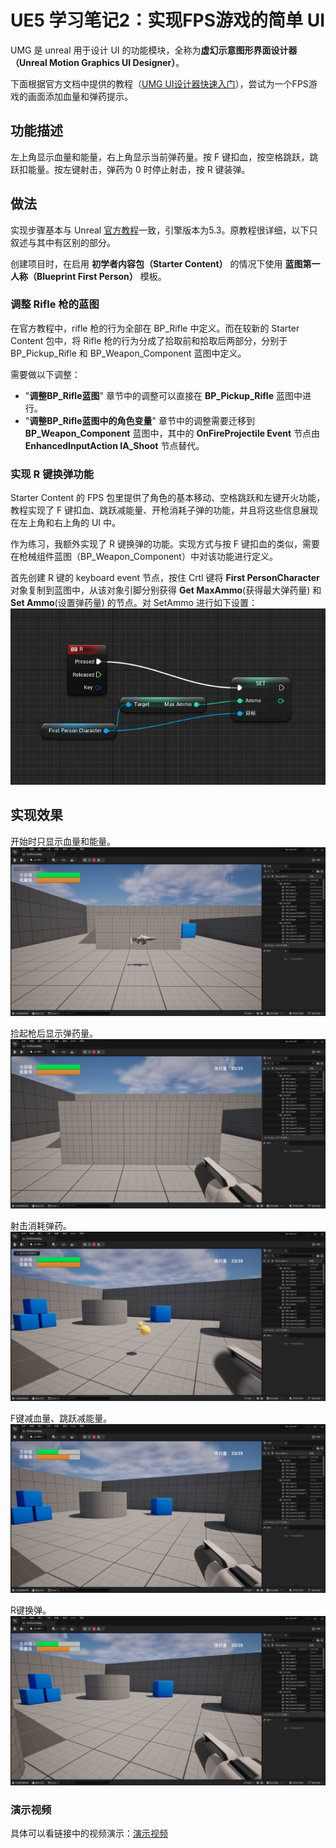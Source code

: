 # UE5 学习笔记2：实现FPS游戏的简单 UI

UMG 是 unreal 用于设计 UI 的功能模块，全称为**虚幻示意图形界面设计器（Unreal Motion Graphics UI Designer）**。

下面根据官方文档中提供的教程（[UMG UI设计器快速入门](https://docs.unrealengine.com/5.3/zh-CN/umg-ui-designer-quick-start-guide-in-unreal-engine/)），尝试为一个FPS游戏的画面添加血量和弹药提示。


## 功能描述

左上角显示血量和能量，右上角显示当前弹药量。按 F 键扣血，按空格跳跃，跳跃扣能量。按左键射击，弹药为 0 时停止射击，按 R 键装弹。


## 做法

实现步骤基本与 Unreal [官方教程](https://docs.unrealengine.com/5.3/zh-CN/umg-ui-designer-quick-start-guide-in-unreal-engine/)一致，引擎版本为5.3。原教程很详细，以下只叙述与其中有区别的部分。

创建项目时，在启用 **初学者内容包（Starter Content）** 的情况下使用 **蓝图第一人称（Blueprint First Person）** 模板。


### 调整 Rifle 枪的蓝图

在官方教程中，rifle 枪的行为全部在 BP_Rifle 中定义。而在较新的 Starter Content 包中，将 Rifle 枪的行为分成了拾取前和拾取后两部分，分别于 BP_Pickup_Rifle 和 BP_Weapon_Component 蓝图中定义。

需要做以下调整：
- "**调整BP_Rifle蓝图**" 章节中的调整可以直接在 **BP_Pickup_Rifle** 蓝图中进行。
- "**调整BP_Rifle蓝图中的角色变量**" 章节中的调整需要迁移到 **BP_Weapon_Component** 蓝图中，其中的 **OnFireProjectile Event** 节点由 **EnhancedInputAction IA_Shoot** 节点替代。

### 实现 R 键换弹功能

Starter Content 的 FPS 包里提供了角色的基本移动、空格跳跃和左键开火功能，教程实现了 F 键扣血、跳跃减能量、开枪消耗子弹的功能，并且将这些信息展现在左上角和右上角的 UI 中。

作为练习，我额外实现了 R 键换弹的功能。实现方式与按 F 键扣血的类似，需要在枪械组件蓝图（BP_Weapon_Component）中对该功能进行定义。

首先创建 R 键的 keyboard event 节点，按住 Crtl 键将 **First PersonCharacter** 对象复制到蓝图中，从该对象引脚分别获得 **Get MaxAmmo**(获得最大弹药量) 和 **Set Ammo**(设置弹药量) 的节点。对 SetAmmo 进行如下设置：
![](imgs/R键换弹功能蓝图.png)


## 实现效果

开始时只显示血量和能量。
![](imgs/开始时.png)

捡起枪后显示弹药量。
![](imgs/捡起枪.png)

射击消耗弹药。
![](imgs/射击.png)

F键减血量、跳跃减能量。
![](imgs/血量和精力消耗.png)

R键换弹。
![](imgs/R键换弹.png)



### 演示视频

具体可以看链接中的视频演示：[演示视频](https://mnomqrns7c.feishu.cn/file/LLfibopBeo4H2DxcaPKcy0QpnEd)


